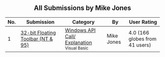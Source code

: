 ﻿<div align="center">

## All Submissions by Mike Jones

</div>

No.  | Submission | Category | By   | User Rating
---- | ---------- | -------- | ---- | -----------
1 | [32\-bit Floating Toolbar \(NT & 95\)<br />](https://github.com/Planet-Source-Code/mike-jones-32-bit-floating-toolbar-nt-95__1-1146) | [Windows API Call/ Explanation<br /><sup>Visual Basic</sup>](../ByCategory/windows-api-call-explanation__1-39.md) | Mike Jones | 4.0 (166 globes from 41 users)

